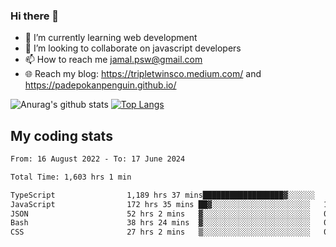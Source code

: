 ### Hi there 👋

<!--
**padepokanpenguin/padepokanpenguin** is a ✨ _special_ ✨ repository because its `README.md` (this file) appears on your GitHub profile.
-->

- 🌱 I’m currently learning  web development
- 👯 I’m looking to collaborate on javascript developers
- 📫 How to reach me jamal.psw@gmail.com
- 🌐 Reach my blog:
   https://tripletwinsco.medium.com/ and
   https://padepokanpenguin.github.io/

![Anurag's github stats](https://github-readme-stats.vercel.app/api?username=padepokanpenguin&count_private=true&disable_animations=false&show_icons=true&theme=default)
[![Top Langs](https://github-readme-stats.vercel.app/api/top-langs/?username=padepokanpenguin&theme=default&layout=compact)](https://github.com/padepokanpenguin)

## My coding stats

<!--START_SECTION:waka-->

```txt
From: 16 August 2022 - To: 17 June 2024

Total Time: 1,603 hrs 1 min

TypeScript                1,189 hrs 37 mins██████████████████▓░░░░░░   74.21 %
JavaScript                172 hrs 35 mins ██▓░░░░░░░░░░░░░░░░░░░░░░   10.77 %
JSON                      52 hrs 2 mins   ▓░░░░░░░░░░░░░░░░░░░░░░░░   03.25 %
Bash                      38 hrs 24 mins  ▓░░░░░░░░░░░░░░░░░░░░░░░░   02.40 %
CSS                       27 hrs 2 mins   ▒░░░░░░░░░░░░░░░░░░░░░░░░   01.69 %
```

<!--END_SECTION:waka-->


